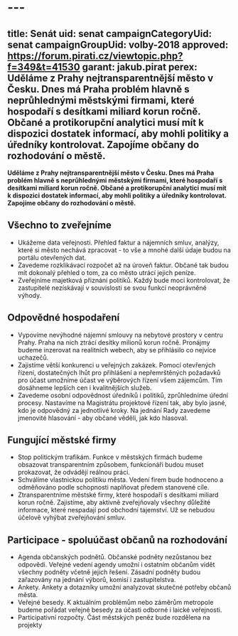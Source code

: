 # ---
title: Senát
uid: senat
campaignCategoryUid: senat
campaignGroupUid: volby-2018
approved: https://forum.pirati.cz/viewtopic.php?f=349&t=41530
garant: jakub.pirat
perex: Uděláme z Prahy nejtransparentnější město v Česku. Dnes má Praha problém hlavně s neprůhlednými městskými firmami, které hospodaří s desítkami miliard korun ročně.  Občané a protikorupční analytici musí mít k dispozici dostatek informací, aby mohli politiky a úředníky kontrolovat. Zapojíme občany do rozhodování o městě.
---

**Uděláme z Prahy nejtransparentnější město v Česku. Dnes má Praha problém hlavně s neprůhlednými městskými firmami, které hospodaří s desítkami miliard korun ročně.  Občané a protikorupční analytici musí mít k dispozici dostatek informací, aby mohli politiky a úředníky kontrolovat. Zapojíme občany do rozhodování o městě.**

## Všechno to zveřejníme

- Ukážeme data veřejnosti. Přehled faktur a nájemních smluv, analýzy, které si město nechává zpracovat - to vše a mnohé další údaje budou na portálu otevřených dat.
- Zavedeme rozklikávací rozpočet až na úroveň faktur. Občané tak budou mít dokonalý přehled o tom, za co město utrácí jejich peníze.
- Zveřejníme majetková přiznání politiků. Každý bude moci kontrolovat, že zastupitelé nezískávají v souvislosti se svou funkcí neoprávněné výhody.

## Odpovědné hospodaření
- Vypovíme nevýhodné nájemní smlouvy na nebytové prostory v centru Prahy.  Praha na nich ztrácí desítky milionů korun ročně. Pronájmy budeme inzerovat na realitních webech, aby se přihlásilo co nejvíce uchazečů.
- Zajistíme větší konkurenci u veřejných zakázek. Pomocí otevřených řízení, dostatečných lhůt pro přihlášení a nepřemrštěných požadavků pro účast umožníme účast ve výběrových řízení všem zájemcům. Tím dosáhneme lepších cen i
kvalitnějších služeb.
- Zavedeme osobní odpovědnost úředníků i politiků, zprůhledníme úřední procesy. Nastavíme na Magistrátu projektové řízení tak, aby bylo jasné, kdo je odpovědný za jednotlivé kroky. Na jednání Rady zavedeme jmenovité hlasování - aby občané věděli, jak kdo hlasoval.

## Fungující městské firmy
- Stop politickým trafikám. Funkce v městských firmách budeme obsazovat transparentním způsobem, funkcionáři budou muset prokazovat, že odvádějí reálnou práci.
- Schválíme vlastnickou politiku města. Vedení firem bude hodnoceno a odměňováno podle schopnosti naplňovat předem stanovené cíle.
- Ztransparentníme městské firmy, které hospodaří s desítkami miliard korun ročně.  Zajistíme, aby aktivně zveřejňovaly všechny důležité informace, které nespadají pod obchodní tajemství. Už se nebudou účelově vyhýbat zveřejňování smluv.

## Participace - spoluúčast občanů na rozhodování
- Agenda občanských podnětů. Občanské podněty nezůstanou bez odpovědi.  Veřejné vedení agendy umožní i ostatním občanům vidět všechny podněty včetně jejich řešení. Zásadní podněty budou zařazovány na jednání výborů, komisí i zastupitelstva.
- Ankety. Ankety a dotazníky umožní analyzovat skutečné potřeby občanů města.
- Veřejné besedy. K aktuálním problémům nebo záměrům metropole budeme pořádat veřejné besedy za účasti odborné i laické veřejnosti.
- Participativní rozpočty. Část městských peněz bude rozdělena na projekty

